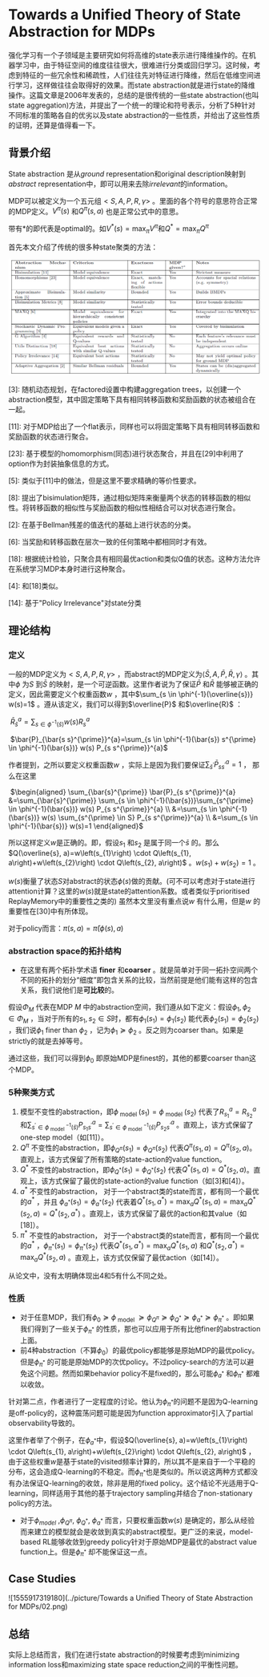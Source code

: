 # Towards a Unified Theory of State Abstraction for MDPs

强化学习有一个子领域是主要研究如何将高维的state表示进行降维操作的。在机器学习中，由于特征空间的维度往往很大，很难进行分类或回归学习。这时候，考虑到特征的一些冗余性和稀疏性，人们往往先对特征进行降维，然后在低维空间进行学习，这样做往往会取得好的效果。而state abstraction就是进行state的降维操作。这篇文章是2006年发表的，总结的是很传统的一些state abstraction(也叫state aggregation)方法，并提出了一个统一的理论和符号表示，分析了5种针对不同标准的策略各自的优劣以及state abstraction的一些性质，并给出了这些性质的证明，还算是值得看一下。

## 背景介绍

State abstraction 是从*ground* representation和original description映射到*abstract* representation中，即可以用来去除*irrelevant*的information。

MDP可以被定义为一个五元组$<S,A,P,R,\gamma>$ 。里面的各个符号的意思符合正常的MDP定义。$V^\pi(s)$ 和$Q^\pi(s,a)$ 也是正常公式中的意思。

带有\*的即代表是optimal的。如$V^*(s)=\text{max}_\pi V^\pi$和$Q^*=\text{max}_\pi Q^\pi​$

首先本文介绍了传统的很多种state聚类的方法：

<img src="../picture/Towards a Unified Theory of State Abstraction for MDPs/01.png" style="zoom:80%"/>

\[3\]: 随机动态规划，在factored设置中构建aggregation trees，以创建一个abstraction模型，其中固定策略下具有相同转移函数和奖励函数的状态被组合在一起。

\[11\]: 对于MDP给出了一个flat表示，同样也可以将固定策略下具有相同转移函数和奖励函数的状态进行聚合。

\[23\]: 基于模型的homomorphism(同态)进行状态聚合，并且在[29]中利用了option作为封装抽象信息的方式。

\[5\]: 类似于[11]中的做法，但是这里不要求精确的等价性要求。

\[8\]: 提出了bisimulation矩阵，通过相似矩阵来衡量两个状态的转移函数的相似性。将转移函数的相似性与奖励函数的相似性相结合可以对状态进行聚合。

\[2\]: 在基于Bellman残差的值迭代的基础上进行状态的分类。

\[6\]: 当奖励和转移函数在层次一致的任何策略中都相同时才有效。

\[18\]: 根据统计检验，只聚合具有相同最优action和类似Q值的状态。这种方法允许在系统学习MDP本身时进行这种聚合。

\[4\]: 和[18]类似。

\[14\]: 基于"Policy Irrelevance"对state分类

## 理论结构

### 定义

一般的MDP定义为$<S,A,P,R,\gamma>$ ，而abstract的MDP定义为$\langle\bar{S}, A, \bar{P}, \bar{R}, \gamma\rangle$ 。其中$\phi$ 为$S$ 到$\bar{S}$ 的映射，是一个可逆函数。这里作者说为了保证$\bar{P}$ 和$\bar{R}$ 能够被正确的定义，因此需要定义个权重函数$w$ ，其中$\sum_{s \in \phi^{-1}(\overline{s})} w(s)=1$ 。遵从该定义，我们可以得到$\overline{P}$ 和$\overline{R}​$ ：

​				$\bar{R}_{\bar{s}}^{a}=\sum_{s \in \phi^{-1}(\bar{s})} w(s) R_{s}^{a}$ 

​				$\bar{P}_{\bar{s s}^{\prime}}^{a}=\sum_{s \in \phi^{-1}(\bar{s}) s^{\prime} \in \phi^{-1}(\bar{s})} w(s) P_{s s^{\prime}}^{a}$ 



作者提到，之所以要定义权重函数$w$ ，实际上是因为我们要保证$\sum_{\bar{s}^{\prime}} \bar{P}_{s s^{\prime}}^{a}=1$ ， 那么在这里

​														$\begin{aligned} \sum_{\bar{s}^{\prime}} \bar{P}_{s s^{\prime}}^{a} &=\sum_{\bar{s}^{\prime}} \sum_{s \in \phi^{-1}(\bar{s})}\sum_{s^{\prime} \in \phi^{-1}(\bar{s})} w(s) P_{s s^{\prime}}^{a} \\ &=\sum_{s \in \phi^{-1}(\bar{s})} w(s) \sum_{s^{\prime} \in S} P_{s s^{\prime}}^{a} \\ &=\sum_{s \in \phi^{-1}(\bar{s})} w(s)=1 \end{aligned}$

所以这样定义$w$是正确的。即，假设$s_1$ 和$s_2$ 是属于同一个$\bar{s}$ 的。那么$Q(\overline{s}, a)=w\left(s_{1}\right) \cdot Q\left(s_{1}, a\right)+w\left(s_{2}\right) \cdot Q\left(s_{2}, a\right)$ 。$w(s_1)+w(s_2)=1$ 。

$w(s)​$ 衡量了状态$S​$ 对abstract的状态$\phi(s)​$ 做的贡献。(可不可以考虑对于state进行attention计算？这里的$w(s)​$就是state的attention系数。或者类似于prioritised ReplayMemory中的重要性之类的)  虽然本文里没有重点说$w​$ 有什么用，但是$w​$ 的重要性在[30]中有所体现。

对于policy而言：$\pi(s, a)=\bar{\pi}(\phi(s), a)$ 

### abstraction space的拓扑结构

- 在这里有两个拓扑学术语 **finer** 和**coarser** 。就是简单对于同一拓扑空间两个不同的拓扑的划分“细度”即包含关系的比较，当然前提是他们能有这样的包含关系，我们说他们是**可比较**的。

假设$\Phi_M$ 代表在MDP $M$ 中的abstraction空间，我们遵从如下定义：假设$\phi_{1}, \phi_{2} \in \Phi_{M}$ ，当对于所有的$s_1,s_2\in S$时，都有$\phi_{1}\left(s_{1}\right)=\phi_{1}\left(s_{2}\right)$ 能代表$\phi_{2}\left(s_{1}\right)=\phi_{2}\left(s_{2}\right)$ ，我们说$\phi_1$ finer than $\phi_2$ ，记为$\phi_1\succeq\phi_2$ 。反之则为coarser than。如果是strictly的就是去掉等号。

通过这些，我们可以得到$\phi_0$ 即原始MDP是finest的，其他的都要coarser than这个MDP。

### 5种聚类方式

1. 模型不变性的abstraction，即$\phi_{\text { model }}\left(s_{1}\right)=\phi_{\text { model }}\left(s_{2}\right)$ 代表了$R_{s_1}^a=R_{s_2}^a$ 和$\sum_{s^{\prime} \in \phi_{\text { model }}^{-1}(\bar{s})} P_{s_{1} s^{\prime}}^{a}=\sum_{s^{\prime} \in \phi_{\text { model }}^{-1}(\bar{s})} P_{s_{2} s^{\prime}}^{a}$ 。直观上，该方式保留了one-step model（如[11]）。
2. $Q^\pi$ 不变性的abstraction，即$\phi_{Q^{\pi}}\left(s_{1}\right)=\phi_{Q^{\pi}}\left(s_{2}\right)$ 代表$Q^{\pi}\left(s_{1}, a\right)=Q^{\pi}\left(s_{2}, a\right)$。直观上，该方式保留了所有策略的state-action的value function。
3. $Q^*$ 不变性的abstraction，即$\phi_{Q^{*}}\left(s_{1}\right)=\phi_{Q^{*}}\left(s_{2}\right)$ 代表$Q^{*}\left(s_{1}, a\right)=Q^{*}\left(s_{2}, a\right)​$ 。直观上，该方式保留了最优的state-action的value function（如[3]和[4]）。
4. $a^*$ 不变性的abstraction， 对于一个abstract类的state而言，都有同一个最优的$a^*$ ，并且 $\phi_{a^{*}}\left(s_{1}\right)=\phi_{a^{*}}\left(s_{2}\right)$ 代表着$Q^{*}\left(s_{1}, a^{*}\right)=\max _{a} Q^{*}\left(s_{1}, a\right)=\max _{a} Q^{*}\left(s_{2}, a\right)=Q^{*}\left(s_{2}, a^{*}\right)$ 。直观上，该方式保留了最优的action和其value（如[18]）。
5. $\pi^*$ 不变性的abstraction， 对于一个abstract类的state而言，都有同一个最优的$a^*$ ，$\phi_{\pi^{*}}\left(s_{1}\right)=\phi_{\pi^{*}}\left(s_{2}\right)$ 代表$Q^{*}\left(s_{1}, a^{*}\right)=\max _{a} Q^{*}\left(s_{1}, a\right)$ 和$Q^{*}\left(s_{2}, a^{*}\right)=\max _{a} Q^{*}\left(s_{2}, a\right)$ 。直观上，该方式仅保留了最优action（如[14]）。

从论文中，没有太明确体现出4和5有什么不同之处。

### 性质

- 对于任意MDP，我们有$\phi_{0} \succeq \phi_{\text { model }} \succeq\phi_{Q^{\pi}} \succeq \phi_{Q^{*}} \succeq \phi_{a^{*}} \succeq \phi_{\pi^{*}}$ 。即如果我们得到了一些关于$\phi_{\pi^*}$ 的性质，那也可以应用于所有比他finer的abstraction上面。
- 前4种abstraction（不算$\phi_0$）的最优policy都能够是原始MDP的最优policy。但是$\phi_{\pi^*}$ 的可能是原始MDP的次优policy。不过policy-search的方法可以避免这个问题。然而如果behavior policy不是fixed的，那么可能$\phi_{a^*}$ 和$\phi_{\pi^*}$ 都难以收敛。

针对第二点，作者进行了一定程度的讨论。他认为$\phi_{\pi^*}​$ 的问题不是因为Q-learning是off-policy的，这种震荡问题可能是因为function approximator引入了partial observability导致的。

这里作者举了个例子，在$\phi_{a^*}​$ 中，假设$Q(\overline{s}, a)=w\left(s_{1}\right) \cdot Q\left(s_{1}, a\right)+w\left(s_{2}\right) \cdot Q\left(s_{2}, a\right)​$ ，由于这些权重$w​$ 是基于state的visited频率计算的，所以其不是来自于一个平稳的分布，这会造成Q-learning的不稳定。而$\phi_{\pi^*}​$ 也是类似的。所以说这两种方式都没有办法保证Q-learning的收敛，除非是用的fixed policy。这个结论不光适用于Q-learning，同样适用于其他的基于trajectory sampling并结合了non-stationary policy的方法。

- 对于$\phi_{model}$ ,$\phi_{Q^\pi}$, $\phi_{Q^*}$, $\phi_{a^*}$ 而言，只要权重函数$w(s)$ 是确定的，那么从经验而来建立的模型就会是收敛到真实的abstract模型。更广泛的来说，model-based RL能够收敛到greedy policy针对于原始MDP是最优的abstract value function上。但是$\phi_{{\pi}^*}$ 却不能保证这一点。



## Case Studies

![1555917319180](../picture/Towards a Unified Theory of State Abstraction for MDPs/02.png)

## 总结

实际上总结而言，我们在进行state abstraction的时候要考虑到minimizing information loss和maximizing state space reduction之间的平衡性问题。

